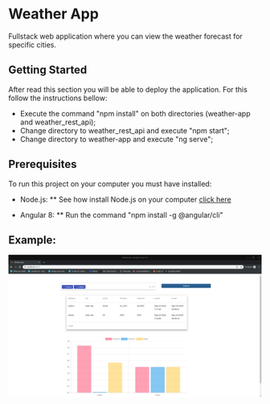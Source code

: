 # Weather App
Fullstack web application where you can view the weather forecast for specific cities.

## Getting Started
After read this section you will be able to deploy the application. For this follow the instructions bellow:

* Execute the command "npm install" on both directories (weather-app and weather_rest_api);
* Change directory to weather_rest_api and execute "npm start";
* Change directory to weather-app and execute "ng serve";

## Prerequisites

To run this project on your computer you must have installed:

* Node.js:
** See how install Node.js on your computer [click here](https://nodejs.org/en/)

* Angular 8:
** Run the command "npm install -g @angular/cli"

## Example:
![Example](img/example.png)